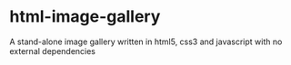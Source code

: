 # html-image-gallery
A stand-alone image gallery written in html5, css3 and javascript with no external dependencies
